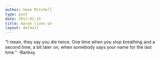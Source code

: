```yaml
---
author: Sean Mitchell
type: post
date: 2013-01-15
title: Aaron lives on
layout: default
---
```

"I mean, they say you die twice. One time when you stop breathing and a second time, a bit later on, when somebody says your name for the last time." -Banksy
